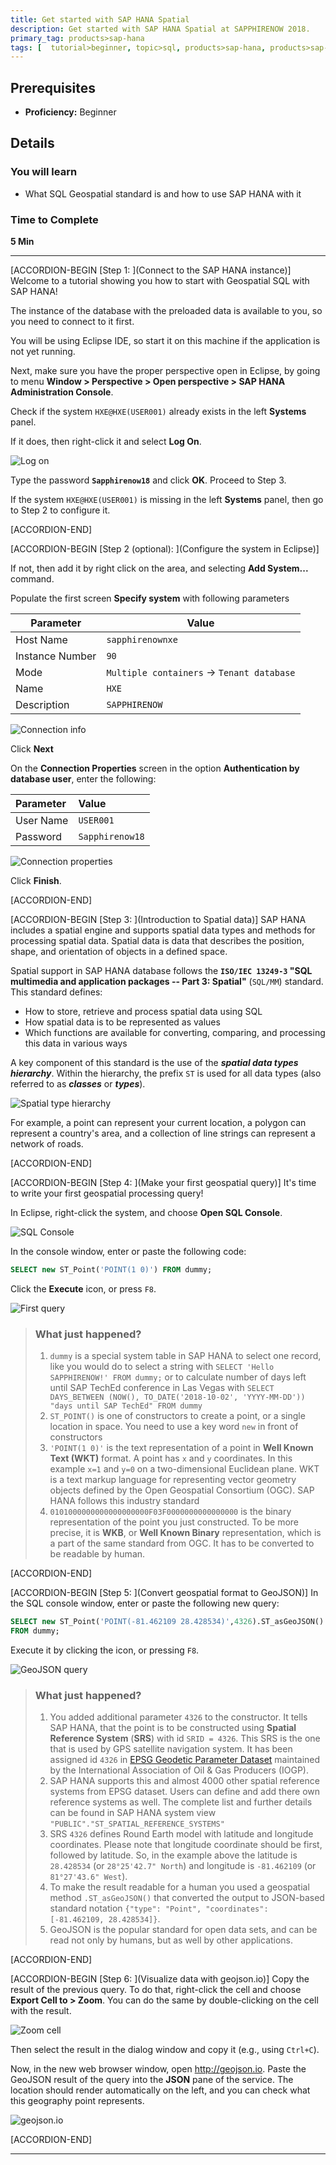 ```yaml
---
title: Get started with SAP HANA Spatial
description: Get started with SAP HANA Spatial at SAPPHIRENOW 2018.
primary_tag: products>sap-hana
tags: [  tutorial>beginner, topic>sql, products>sap-hana, products>sap-hana\,-express-edition ]
---
```


## Prerequisites  
 - **Proficiency:** Beginner

## Details
### You will learn  
  - What SQL Geospatial standard is and how to use SAP HANA with it

### Time to Complete
**5 Min**

---

[ACCORDION-BEGIN [Step 1: ](Connect to the SAP HANA instance)]
Welcome to a tutorial showing you how to start with Geospatial SQL with SAP HANA!

The instance of the database with the preloaded data is available to you, so you need to connect to it first.

You will be using Eclipse IDE, so start it on this machine if the application is not yet running.

Next, make sure you have the proper perspective open in Eclipse, by going to menu **Window > Perspective > Open perspective > SAP HANA Administration Console**.

Check if the system `HXE@HXE(USER001)` already exists in the left **Systems** panel.

If it does, then right-click it and select **Log On**.

![Log on](geosaphire002.jpg)

Type the password **`Sapphirenow18`** and click **OK**. Proceed to Step 3.

If the system `HXE@HXE(USER001)` is missing in the left **Systems** panel, then go to Step 2 to configure it.

[ACCORDION-END]

[ACCORDION-BEGIN [Step 2 (optional): ](Configure the system in Eclipse)]

If not, then add it by right click on the area, and selecting **Add System...** command.

Populate the first screen **Specify system** with following parameters

| Parameter | Value |
| --- | --- |
| Host Name | `sapphirenownxe` |
| Instance Number | `90` |
| Mode | `Multiple containers` -> `Tenant database` |
| Name | `HXE` |
| Description | `SAPPHIRENOW` |

![Connection info](geosaphire010.jpg)

Click **Next**

On the **Connection Properties** screen in the option **Authentication by database user**, enter the following:

|Parameter |Value |
|:---|:--- |
| User Name | `USER001` |
| Password | `Sapphirenow18` |

![Connection properties](geosaphire020.jpg)

Click **Finish**.

[ACCORDION-END]


[ACCORDION-BEGIN [Step 3: ](Introduction to Spatial data)]
SAP HANA includes a spatial engine and supports spatial data types and methods for processing spatial data. Spatial data is data that describes the position, shape, and orientation of objects in a defined space.

Spatial support in SAP HANA database follows the **`ISO/IEC 13249-3` "SQL multimedia and application packages -- Part 3: Spatial"** (`SQL/MM`) standard. This standard defines:

 - How to store, retrieve and process spatial data using SQL
 - How spatial data is to be represented as values
 - Which functions are available for converting, comparing, and processing this data in various ways

A key component of this standard is the use of the ___spatial data types hierarchy___. Within the hierarchy, the prefix `ST` is used for all data types (also referred to as ___classes___ or ___types___).

![Spatial type hierarchy](https://help.sap.com/doc/PRODUCTION/cbbbfc20871e4559abfd45a78ad58c02/2.0.03/en-US/loioc19a68cf85de4c81a45b690892ff684d_LowRes.png)

For example, a point can represent your current location, a polygon can represent a country's area, and a collection of line strings can represent a network of roads.

[ACCORDION-END]

[ACCORDION-BEGIN [Step 4: ](Make your first geospatial query)]
It's time to write your first geospatial processing query!

In Eclipse, right-click the system, and choose **Open SQL Console**.

![SQL Console](geosaphire030.jpg)

In the console window, enter or paste the following code:

```sql
SELECT new ST_Point('POINT(1 0)') FROM dummy;
```

Click the **Execute** icon, or press `F8`.

![First query](geosaphire040.jpg)

> ### What just happened?
>
> 1. `dummy` is a special system table in SAP HANA to select one record, like you would do to select a string with `SELECT 'Hello SAPPHIRENOW!' FROM dummy;` or to calculate number of days left until SAP TechEd conference in Las Vegas with `SELECT DAYS_BETWEEN (NOW(), TO_DATE('2018-10-02', 'YYYY-MM-DD')) "days until SAP TechEd" FROM dummy`
> 2. `ST_POINT()` is one of constructors to create a point, or a single location in space. You need to use a key word `new` in front of constructors
> 3. `'POINT(1 0)'` is the text representation of a point in **Well Known Text (WKT)** format. A point has `x` and `y` coordinates. In this example `x=1` and `y=0` on a two-dimensional Euclidean plane. WKT is a text markup language for representing vector geometry objects defined by the Open Geospatial Consortium (OGC). SAP HANA follows this industry standard
> 4. `0101000000000000000000F03F0000000000000000` is the binary representation of the point you just constructed. To be more precise, it is **WKB**, or **Well Known Binary** representation, which is a part of the same standard from OGC. It has to be converted to be readable by human.

[ACCORDION-END]

[ACCORDION-BEGIN [Step 5: ](Convert geospatial format to GeoJSON)]
In the SQL console window, enter or paste the following new query:

```sql
SELECT new ST_Point('POINT(-81.462109 28.428534)',4326).ST_asGeoJSON() as "Point"
FROM dummy;
```

Execute it by clicking the icon, or pressing `F8`.

![GeoJSON query](geosaphire050.jpg)

> ### What just happened?
>
> 1. You added additional parameter `4326` to the constructor. It tells SAP HANA, that the point is to be constructed using **Spatial Reference System** (**SRS**) with id `SRID = 4326`. This SRS is the one that is used by GPS satellite navigation system. It has been assigned id `4326` in [EPSG Geodetic Parameter Dataset](http://www.epsg-registry.org/) maintained by the International Association of Oil & Gas Producers (IOGP).
> 2. SAP HANA supports this and almost 4000 other spatial reference systems from EPSG dataset. Users can define and add there own reference systems as well. The complete list and further details can be found in SAP HANA system view `"PUBLIC"."ST_SPATIAL_REFERENCE_SYSTEMS"`
> 3. SRS `4326` defines Round Earth model with latitude and longitude coordinates. Please note that longitude coordinate should be first, followed by latitude. So, in the example above the latitude is `28.428534` (or `28°25'42.7" North`) and longitude is `-81.462109` (or `81°27'43.6" West`).
> 4. To make the result readable for a human you used a geospatial method `.ST_asGeoJSON()` that converted the output to JSON-based standard notation `{"type": "Point", "coordinates": [-81.462109, 28.428534]}`.
> 5. GeoJSON is the popular standard for open data sets, and can be read not only by humans, but as well by other applications.

[ACCORDION-END]

[ACCORDION-BEGIN [Step 6: ](Visualize data with geojson.io)]
Copy the result of the previous query. To do that, right-click the cell and choose **Export Cell to > Zoom**. You can do the same by double-clicking on the cell with the result.

![Zoom cell](geosaphire060.jpg)

Then select the result in the dialog window and copy it (e.g., using `Ctrl+C`).

Now, in the new web browser window, open <http://geojson.io>. Paste the GeoJSON result of the query into the **JSON** pane of the service. The location should render automatically on the left, and you can check what this geography point represents.

![geojson.io](geosaphire070.jpg)

[ACCORDION-END]

---

